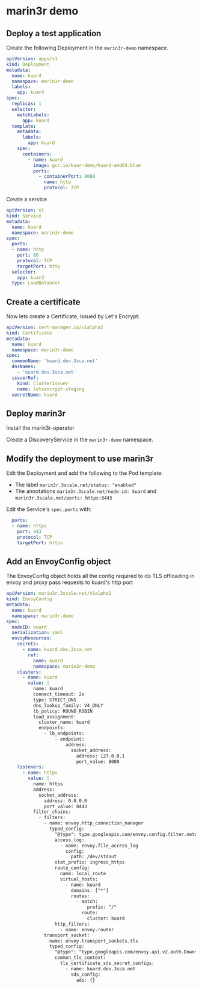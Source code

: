
# marin3r demo

## Deploy a test application

Create the following Deployment in the `marin3r-demo` namespace.

```yaml
apiVersion: apps/v1
kind: Deployment
metadata:
  name: kuard
  namespace: marin3r-demo
  labels:
    app: kuard
spec:
  replicas: 1
  selector:
    matchLabels:
      app: kuard
  template:
    metadata:
      labels:
        app: kuard
    spec:
      containers:
        - name: kuard
          image: gcr.io/kuar-demo/kuard-amd64:blue
          ports:
            - containerPort: 8080
              name: http
              protocol: TCP
```

Create a service

```yaml
apiVersion: v1
kind: Service
metadata:
  name: kuard
  namespace: marin3r-demo
spec:
  ports:
  - name: http
    port: 80
    protocol: TCP
    targetPort: http
  selector:
    app: kuard
  type: LoadBalancer
```

## Create a certificate

Now lets create a Certificate, issued by Let's Encrypt:

```yaml
apiVersion: cert-manager.io/v1alpha2
kind: Certificate
metadata:
  name: kuard
  namespace: marin3r-demo
spec:
  commonName: 'kuard.dev.3sca.net'
  dnsNames:
    - 'kuard.dev.3sca.net'
  issuerRef:
    kind: ClusterIssuer
    name: letsencrypt-staging
  secretName: kuard
```

## Deploy marin3r

Install the marin3r-operator

Create a DiscoveryService in the `marin3r-demo` namespace.

## Modify the deployment to use marin3r

Edit the Deployment and add the following to the Pod template:

* The label `marin3r.3scale.net/status: "enabled"`
* The annotations `marin3r.3scale.net/node-id: kuard` and `marin3r.3scale.net/ports: https:8443`

Edit the Service's `spec.ports` with:

```yaml
  ports:
  - name: https
    port: 443
    protocol: TCP
    targetPort: https
```

## Add an EnvoyConfig object

The EnvoyConfig object holds all the config required to do TLS offloading in envoy and proxy pass requests to kuard's http port

```yaml
apiVersion: marin3r.3scale.net/v1alpha1
kind: EnvoyConfig
metadata:
  name: kuard
  namespace: marin3r-demo
spec:
  nodeID: kuard
  serialization: yaml
  envoyResources:
    secrets:
      - name: kuard.dev.3sca.net
        ref:
          name: kuard
          namespace: marin3r-demo
    clusters:
      - name: kuard
        value: |
          name: kuard
          connect_timeout: 2s
          type: STRICT_DNS
          dns_lookup_family: V4_ONLY
          lb_policy: ROUND_ROBIN
          load_assignment:
            cluster_name: kuard
            endpoints:
              - lb_endpoints:
                  - endpoint:
                      address:
                        socket_address:
                          address: 127.0.0.1
                          port_value: 8080
    listeners:
      - name: https
        value: |
          name: https
          address:
            socket_address:
              address: 0.0.0.0
              port_value: 8443
          filter_chains:
            - filters:
              - name: envoy.http_connection_manager
                typed_config:
                  "@type": type.googleapis.com/envoy.config.filter.network.http_connection_manager.v2.HttpConnectionManager
                  access_log:
                    - name: envoy.file_access_log
                      config:
                        path: /dev/stdout
                  stat_prefix: ingress_https
                  route_config:
                    name: local_route
                    virtual_hosts:
                      - name: kuard
                        domains: ["*"]
                        routes:
                          - match:
                              prefix: "/"
                            route:
                              cluster: kuard
                  http_filters:
                    - name: envoy.router
              transport_socket:
                name: envoy.transport_sockets.tls
                typed_config:
                  "@type": "type.googleapis.com/envoy.api.v2.auth.DownstreamTlsContext"
                  common_tls_context:
                    tls_certificate_sds_secret_configs:
                      - name: kuard.dev.3sca.net
                        sds_config:
                          ads: {}
```
